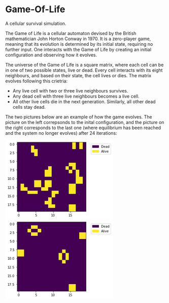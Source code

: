 # Game-Of-Life
A cellular survival simulation.

The Game of Life is a cellular automaton devised by the British mathematician John Horton Conway in 1970. It is a zero-player game, meaning that its evolution is determined by its initial state, requiring no further input. One interacts with the Game of Life by creating an initial configuration and observing how it evolves.

The universe of the Game of Life is a square matrix, where each cell can be in one of two possible states, live or dead. Every cell interacts with its eight neighbours, and based on their state, the cell lives or dies. The matrix evolves following this crietria:

* Any live cell with two or three live neighbours survives.
* Any dead cell with three live neighbours becomes a live cell.
* All other live cells die in the next generation. Similarly, all other dead cells stay dead.

The two pictures below are an example of how the game evolves. The picture on the left correpsonds to the inital configuration, and the picture on the right corresponds to the last one (where equilibrium has been reached and the system no longer evolves) after 24 iterations:

![alt_file](https://github.com/ygbuil/Game-Of-Life/blob/master/images/initial_state.png)   ![alt_file](https://github.com/ygbuil/Game-Of-Life/blob/master/images/final_state.png)
